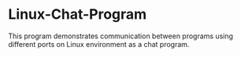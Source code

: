 # Linux-Chat-Program
This program demonstrates communication between programs using different ports on Linux environment as a chat program.
